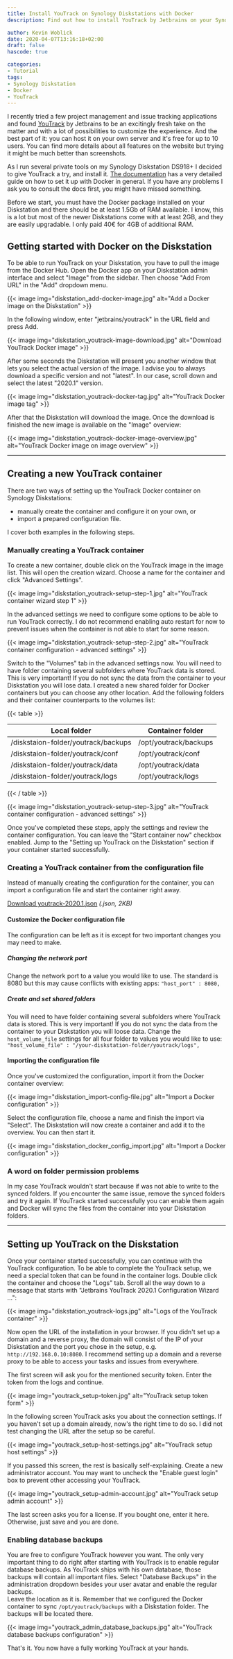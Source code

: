 ```yaml
---
title: Install YouTrack on Synology Diskstations with Docker
description: Find out how to install YouTrack by Jetbrains on your Synology Diskstation by using Docker.

author: Kevin Woblick
date: 2020-04-07T13:16:18+02:00
draft: false
hascode: true

categories:
- Tutorial
tags:
- Synology Diskstation
- Docker
- YouTrack
---
```


I recently tried a few project management and issue tracking applications and found [YouTrack](https://www.jetbrains.com/youtrack/) by Jetbrains to be an excitingly fresh take on the matter and with a lot of possibilities to customize the experience. And the best part of it: you can host it on your own server and it's free for up to 10 users. You can find more details about all features on the website but trying it might be much better than screenshots.

As I run several private tools on my Synology Diskstation DS918+ I decided to give YouTrack a try, and install it. [The documentation](https://www.jetbrains.com/help/youtrack/standalone/Installation-and-Upgrade.html) has a very detailed guide on how to set it up with Docker in general. If you have any problems I ask you to consult the docs first, you might have missed something.

Before we start, you must have the Docker package installed on your Diskstation and there should be at least 1.5Gb of RAM available. I know, this is a lot but most of the newer Diskstations come with at least 2GB, and they are easily upgradable. I only paid 40€ for 4GB of additional RAM.


## Getting started with Docker on the Diskstation

To be able to run YouTrack on your Diskstation, you have to pull the image from the Docker Hub. Open the Docker app on your Diskstation admin interface and select "Image" from the sidebar. Then choose "Add From URL" in the "Add" dropdown menu.

{{< image img="diskstation_add-docker-image.jpg" alt="Add a Docker image on the Diskstation" >}}

In the following window, enter "jetbrains/youtrack" in the URL field and press Add.

{{< image img="diskstation_youtrack-image-download.jpg" alt="Download YouTrack Docker image" >}}

After some seconds the Diskstation will present you another window that lets you select the actual version of the image. I advise you to always download a specific version and not "latest". In our case, scroll down and select the latest "2020.1" version.

{{< image img="diskstation_youtrack-docker-tag.jpg" alt="YouTrack Docker image tag" >}}

After that the Diskstation will download the image. Once the download is finished the new image is available on the "Image" overview:

{{< image img="diskstation_youtrack-docker-image-overview.jpg" alt="YouTrack Docker image on image overview" >}}


---


## Creating a new YouTrack container

There are two ways of setting up the YouTrack Docker container on Synology Diskstations:

* manually create the container and configure it on your own, or
* import a prepared configuration file.

I cover both examples in the following steps.


### Manually creating a YouTrack container

To create a new container, double click on the YouTrack image in the image list. This will open the creation wizard. Choose a name for the container and click "Advanced Settings".

{{< image img="diskstation_youtrack-setup-step-1.jpg" alt="YouTrack container wizard step 1" >}}

In the advanced settings we need to configure some options to be able to run YouTrack correctly. I do not recommend enabling auto restart for now to prevent issues when the container is not able to start for some reason.

{{< image img="diskstation_youtrack-setup-step-2.jpg" alt="YouTrack container configuration - advanced settings" >}}

Switch to the "Volumes" tab in the advanced settings now. You will need to have folder containing several subfolders where YouTrack data is stored. This is very important! If you do not sync the data from the container to your Diskstation you will lose data. I created a new shared folder for Docker containers but you can choose any other location. Add the following folders and their container counterparts to the volumes list:

{{< table >}}

| Local folder                        | Container folder      |
|-------------------------------------|-----------------------|
| /diskstaion-folder/youtrack/backups | /opt/youtrack/backups |
| /diskstaion-folder/youtrack/conf    | /opt/youtrack/conf    |
| /diskstaion-folder/youtrack/data    | /opt/youtrack/data    |
| /diskstaion-folder/youtrack/logs    | /opt/youtrack/logs    |

{{< / table >}}

{{< image img="diskstation_youtrack-setup-step-3.jpg" alt="YouTrack container configuration - advanced settings" >}}

Once you've completed these steps, apply the settings and review the container configuration. You can leave the "Start container now" checkbox enabled. Jump to the "Setting up YouTrack on the Diskstation" section if your container started successfully.


### Creating a YouTrack container from the configuration file

Instead of manually creating the configuration for the container, you can import a configuration file and start the container right away.

[Download youtrack-2020.1.json](youtrack-2020.1.json) _(.json, 2KB)_

#### Customize the Docker configuration file

The configuration can be left as it is except for two important changes you may need to make.

##### Changing the network port

Change the network port to a value you would like to use. The standard is 8080 but this may cause conflicts with existing apps: `"host_port" : 8080,`

##### Create and set shared folders

You will need to have folder containing several subfolders where YouTrack data is stored. This is very important! If you do not sync the data from the container to your Diskstation you will loose data. Change the `host_volume_file` settings for all four folder to values you would like to use: `"host_volume_file" : "/your-diskstation-folder/youtrack/logs",`


#### Importing the configuration file

Once you've customized the configuration, import it from the Docker container overview:

{{< image img="diskstation_import-config-file.jpg" alt="Import a Docker configuration" >}}

Select the configuration file, choose a name and finish the import via "Select". The Diskstation will now create a container and add it to the overview. You can then start it.

{{< image img="diskstation_docker_config_import.jpg" alt="Import a Docker configuration" >}}



### A word on folder permission problems

In my case YouTrack wouldn't start because if was not able to write to the synced folders. If you encounter the same issue, remove the synced folders and try it again. If YouTrack started successfully you can enable them again and Docker will sync the files from the container into your Diskstation folders.


---


## Setting up YouTrack on the Diskstation

Once your container started successfully, you can continue with the YouTrack configuration. To be able to complete the YouTrack setup, we need a special token that can be found in the container logs. Double click the container and choose the "Logs" tab. Scroll all the way down to a message that starts with "Jetbrains YouTrack 2020.1 Configuration Wizard ...":

{{< image img="diskstation_youtrack-logs.jpg" alt="Logs of the YouTrack container" >}}

Now open the URL of the installation in your browser. If you didn't set up a domain and a reverse proxy, the domain will consist of the IP of your Diskstation and the port you chose in the setup, e.g. `http://192.168.0.10:8080`. I recommend setting up a domain and a reverse proxy to be able to access your tasks and issues from everywhere.

The first screen will ask you for the mentioned security token. Enter the token from the logs and continue.

{{< image img="youtrack_setup-token.jpg" alt="YouTrack setup token form" >}}

In the following screen YouTrack asks you about the connection settings. If you haven't set up a domain already, now's the right time to do so. I did not test changing the URL after the setup so be careful.

{{< image img="youtrack_setup-host-settings.jpg" alt="YouTrack setup host settings" >}}

If you passed this screen, the rest is basically self-explaining. Create a new administrator account. You may want to uncheck the "Enable guest login" box to prevent other accessing your YouTrack.

{{< image img="youtrack_setup-admin-account.jpg" alt="YouTrack setup admin account" >}}

The last screen asks you for a license. If you bought one, enter it here. Otherwise, just save and you are done.


### Enabling database backups

You are free to configure YouTrack however you want. The only very important thing to do right after starting with YouTrack is to enable regular database backups. As YouTrack ships with his own database, those backups will contain all important files. Select "Database Backups" in the administration dropdown besides your user avatar and enable the regular backups.  
Leave the location as it is. Remember that we configured the Docker container to sync `/opt/youtrack/backups` with a Diskstation folder. The backups will be located there.

{{< image img="youtrack_admin_database_backups.jpg" alt="YouTrack database backups configuration" >}}

That's it. You now have a fully working YouTrack at your hands.
